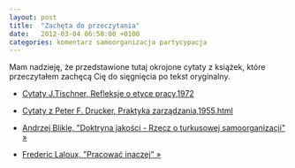 ```yaml
---
layout: post
title:  "Zachęta do przeczytania"
date:   2012-03-04 06:50:00 +0100
categories: komentarz samoorganizacja partycypacja
---
```


Mam nadzieję, że przedstawione tutaj okrojone cytaty z książek, które przeczytałem zachęcą Cię do sięgnięcia po tekst oryginalny.

* [Cytaty J.Tischner, Refleksje o etyce pracy,1972]({{site.baseurl}}/assets/files/Cytaty-J.Tischner,-Refleksje_o_etyce_pracy.html)  

* [Cytaty z Peter F. Drucker, Praktyka zarządzania,1955.html]({{site.baseurl}}/assets/files/Cytaty-Peter_F.Drucker,-Praktyka_zarzadzania,1955.html)

* [Andrzej Blikle, "Doktryna jakości - Rzecz o turkusowej samoorganizacji" »](https://www.moznainaczej.com.pl/ksiazka-i-artykuly/doktryna-jakosci)  

* [Frederic Laloux, "Pracować inaczej" »](https://moznainaczej.com.pl/f-laloux-pracowac-inaczej)  
